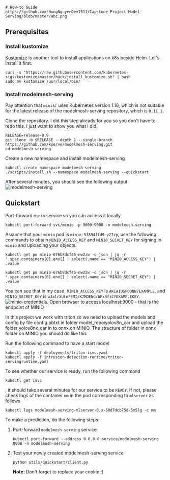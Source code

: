     # How-to Guide
    https://github.com/HungNguyenDev1511/Capstone-Project-Model-Serving/blob/master/abc.png
## Prerequisites

### Install kustomize
[Kustomize](https://kubectl.docs.kubernetes.io/) is another tool to install applications on k8s beside Helm. Let's install it first.

```shell
curl -s "https://raw.githubusercontent.com/kubernetes-sigs/kustomize/master/hack/install_kustomize.sh" | bash
sudo mv kustomize /usr/local/bin/
```

### Install modelmesh-serving

Pay attention that `minikf` uses Kubernetes version 1.16, which is not suitable for the latest release of the modelmesh-serving repository, which is `0.11.1`.

Clone the repository. I did this step already for you so you don't have to redo this. I just want to show you what I did.
```shell
RELEASE=release-0.9
git clone -b $RELEASE --depth 1 --single-branch https://github.com/kserve/modelmesh-serving.git
cd modelmesh-serving
```

Create a new namespace and install modelmesh-serving
```shell
kubectl create namespace modelmesh-serving
./scripts/install.sh --namespace modelmesh-serving --quickstart

```

After several minutes, you should see the following output
![modelmesh-serving](./images/modelmesh-serving-installation.png)

## Quickstart

Port-forward `minio` service so you can access it locally
```shell
kubectl port-forward svc/minio -p 9000:9000 -n modelmesh-serving
```

Assume that your `minio` pod is `minio-5f894ffd9-v27zp`, use the following commands to obtain `MINIO_ACCESS_KEY` and `MINIO_SECRET_KEY` for signing in `minio` and uploading your objects.

```shell
kubectl get po minio-676b8dcf45-nw2zw -o json | jq -r '.spec.containers[0].env[] | select(.name == "MINIO_ACCESS_KEY") | .value'

kubectl get po minio-676b8dcf45-nw2zw -o json | jq -r '.spec.containers[0].env[] | select(.name == "MINIO_SECRET_KEY") | .value'
```

You can see that in my case, `MINIO_ACCESS_KEY` is `AKIAIOSFODNN7EXAMPLE`, and `MINIO_SECRET_KEY` is `wJalrXUtnFEMI/K7MDENG/bPxRfiCYEXAMPLEKEY`.
![minio-credentials](./images/minio-credentials.png).
Open browser to access localhost:9000 - that is the endpoint of MINIO

In this project we work with triton so we need to upload the models and config by file config.pbtxt in folder model_repo\yolov8n_car and upload the folder yolov8nx_car in to onnx on MINIO. The structure of folder in onnx folder on MINIO you should do like this 

Run the following command to have a start model
```shellk get p
kubectl apply -f deployments/triton-isvc.yaml
kubectl apply -f intrusion-detection-runtime/triton-servingruntime.yaml
```

To see whether our service is ready, run the following command
```shell
kubectl get isvc
```
, it should take several minutes for our service to be `READY`. If not, please check logs of the container `mm` in the pod corresponding to `mlserver` as follows

```shell
kubectl logs modelmesh-serving-mlserver-0.x-68d7dcb75d-5m5lg -c mm
```

To make a prediction, do the following steps:

1. Port-forward `modelmesh-serving` service
    ```shell
    kubectl port-forward --address 0.0.0.0 service/modelmesh-serving 8008 -n modelmesh-serving
    ```
2. Test your newly created modelmesh-serving service
    ```shell
    python utils/quickstart/client.py
    ```

    **Note:** Don't forget to replace your cookie ;)
